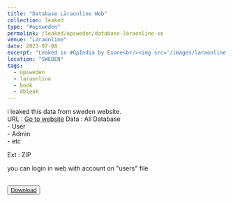 ```yaml
---
title: "Database Läraonline Web"
collection: leaked
type: "#opsweden"
permalink: /leaked/opsweden/database-läraonline-se
venue: "Läraonline"
date: 2023-07-08
excerpt: "Leaked in #OpIndia by Esone<br/><img src='/images/laraonline.png' style='width:50%;heigth:50%;border-radius:10%;'>"
location: "SWEDEN"
tags:
  - opsweden
  - laraonline
  - book
  - dbleak
---
```


i leaked this data from sweden website.  
URL  : <a href="https://laraonline.se">Go to website</a> 
Data : All Database  
      - User  
      - Admin  
      - etc  

Ext  : ZIP  

you can login in web with account on "users" file  

<br>
<button class="btn-82"><a href="https://github.com/esoneXon/bio/blob/main/file/8K%20INDIA.zip?raw=true"><span>Download</span></a></button>
<br>
